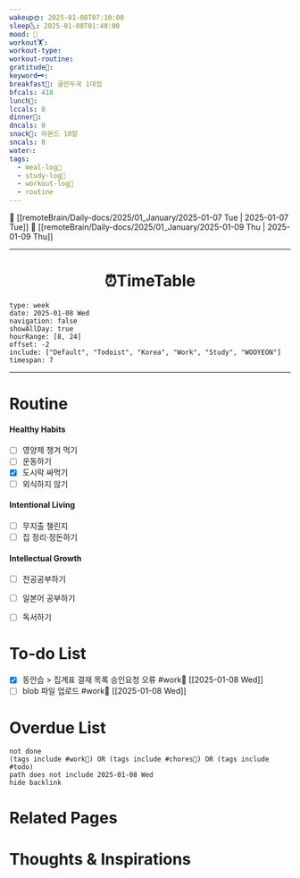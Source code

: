 ```yaml
---
wakeup🌞: 2025-01-08T07:10:00
sleep🌜: 2025-01-08T01:40:00
mood: 🥱
workout🏋️: 
workout-type: 
workout-routine: 
gratitude🙏: 
keyword🗝️: 
breakfast🍳: 굴만두국 1대접
bfcals: 418
lunch🍚: 
lccals: 0
dinner🥗: 
dncals: 0
snack🍬: 아몬드 10알
sncals: 0
water💧: 
tags:
  - meal-log📝
  - study-log📓
  - workout-log💪
  - routine
---
```


🔺 [[remoteBrain/Daily-docs/2025/01_January/2025-01-07 Tue | 2025-01-07 Tue]]
🔻 [[remoteBrain/Daily-docs/2025/01_January/2025-01-09 Thu | 2025-01-09 Thu]]
___
<h1> <center>⏰TimeTable </center> </h1>

```gEvent
type: week
date: 2025-01-08 Wed
navigation: false
showAllDay: true
hourRange: [8, 24]
offset: -2
include: ["Default", "Todoist", "Korea", "Work", "Study", "WOOYEON"]
timespan: 7
```

--- 


# Routine 

####  Healthy Habits
- [ ] 영양제 챙겨 먹기
- [ ] 운동하기
- [x] 도시락 싸먹기
- [ ] 외식하지 않기 

####  Intentional Living 
- [ ] 무지출 챌린지 
- [ ] 집 정리·정돈하기

#### Intellectual Growth
- [ ] 전공공부하기
- [ ] 일본어 공부하기
- [ ] 독서하기



# To-do List

- [x] 동안습 > 집계표 결재 목록 승인요청 오류 #work💼  [[2025-01-08 Wed]]
- [ ] blob 파일 업로드 #work💼 [[2025-01-08 Wed]] 

# Overdue List
```tasks
not done
(tags include #work💼) OR (tags include #chores🧺) OR (tags include #todo)
path does not include 2025-01-08 Wed
hide backlink
```

# Related Pages



# Thoughts & Inspirations

